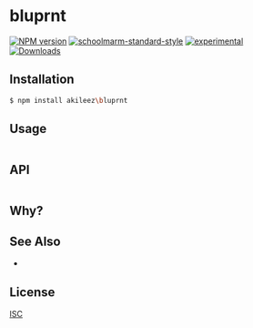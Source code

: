 # bluprnt
[![NPM version][npm-image]][npm-url]
[![schoolmarm-standard-style][marm-image]][marm-url]
[![experimental][stability-image]][stability-url]
[![Downloads][downloads-image]][downloads-url]

## Installation
```bash
$ npm install akileez\bluprnt
```

## Usage
```js

```

## API
```js

```

## Why?


## See Also
-

## License
[ISC](https://github.com/akileez/bluprnt/blob/master/LICENSE)

[npm-image]: https://img.shields.io/npm/v/bluprnt.svg?style=flat-square
[npm-url]: https://npmjs.org/package/bluprnt
[marm-image]: https://img.shields.io/badge/code%20style-marm-brightgreen.svg?style=flat-square
[marm-url]: https://github.com/akileez/eslint-config-marm
[stability-image]: https://img.shields.io/badge/stability-experimental-orange.svg?style=flat-square
[stability-url]: https://github.com/akileez/bluprnt
[downloads-image]: http://img.shields.io/npm/dm/bluprnt.svg?style=flat-square
[downloads-url]: https://npmjs.org/package/bluprnt
